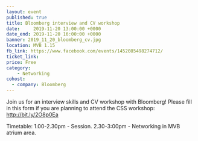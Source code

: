 ```yaml
---
layout: event
published: true
title: Bloomberg interview and CV workshop
date:     2019-11-20 13:00:00 +0000
date_end: 2019-11-20 16:00:00 +0000
banner: 2019_11_20_bloomberg_cv.jpg
location: MVB 1.15
fb_link: https://www.facebook.com/events/1452085498274712/
ticket_link:
price: Free
category:
    - Networking
cohost:
  - company: Bloomberg
---
```


Join us for an interview skills and CV workshop with Bloomberg!
Please fill in this form if you are planning to attend the CSS workshop:
http://bit.ly/2O8p0Ea

Timetable:
1.00-2.30pm - Session.
2.30-3:00pm - Networking in MVB atrium area.
